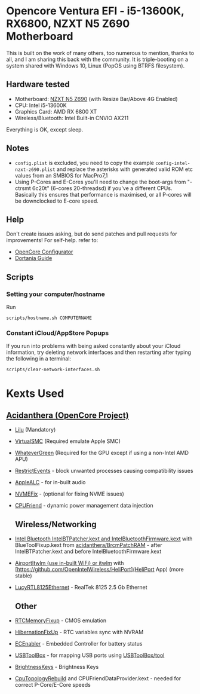 # Opencore Ventura EFI - i5-13600K, RX6800, NZXT N5 Z690 Motherboard

This is built on the work of many others, too numerous to mention, thanks to all, and I am sharing this back with the community. It is triple-booting on a system shared with Windows 10, Linux (PopOS using BTRFS filesystem).

## Hardware tested

- Motherboard: [NZXT N5 Z690](https://nzxt.com/en-GB/product/n5-z690) (with Resize Bar/Above 4G Enabled)
- CPU: Intel i5-13600K
- Graphics Card: AMD RX 6800 XT
- Wireless/Bluetooth: Intel Built-in CNVIO AX211

Everything is OK, except sleep.

## Notes

- `config.plist` is excluded, you need to copy the example `config-intel-nzxt-z690.plist` and replace the asterisks with generated valid ROM etc values from an SMBIOS for MacPro7,1
- Using P-Cores and E-Cores you'll need to change the boot-args  from "-ctrsmt 6c20t" (6-cores 20-threadsd) if you've a different CPUs.  Basically this ensures that performance is maximised, or all P-cores will be downclocked to E-core speed.

## Help

Don't create issues asking, but do send patches and pull requests for improvements! For self-help. refer to:

- [OpenCore Configurator ](]https://mackie100projects.altervista.org/)
- [Dortania Guide](https://dortania.github.io/OpenCore-Install-Guide/)

## Scripts

### Setting your computer/hostname

Run

```
scripts/hostname.sh COMPUTERNAME
```

### Constant iCloud/AppStore Popups

If you run into problems with being asked constantly about your iCloud information, try deleting network interfaces and then restarting after typing the following in a terminal:

```
scripts/clear-network-interfaces.sh
```

# Kexts Used

## [Acidanthera (OpenCore Project)](https://github.com/acidanthera)

- [Lilu](https://github.com/acidanthera/Lilu) (Mandatory)
- [VirtualSMC](https://github.com/acidanthera/VirtualSMC) (Required emulate Apple SMC)
- [WhateverGreen](https://github.com/acidanthera/WhateverGreen) (Required for the GPU except if using a non-Intel AMD APU)
- [RestrictEvents](https://github.com/acidanthera/RestrictEvents) - block unwanted processes causing compatibility issues
- [AppleALC](https://github.com/acidanthera/AppleALC) - for in-built audio
- [NVMEFix](https://github.com/acidanthera/NVMeFix) - (optional for fixing NVME issues)
- [CPUFriend](https://github.com/acidanthera/CPUFriend) - dynamic power management data injection
  
  ## Wireless/Networking
- [Intel Bluetooth IntelBTPatcher.kext and IntelBluetoothFirmware.kext](https://github.com/OpenIntelWireless/IntelBluetoothFirmware) with BlueToolFixup.kext from [acidanthera/BrcmPatchRAM](https://github.com/acidanthera/BrcmPatchRAM) - after IntelBTPatcher.kext and before IntelBluetoothFirmware.kext
- [AirportItwlm (use in-built WiFi) or itwlm](https://github.com/OpenIntelWireless/itlwm) with [https://github.com/OpenIntelWireless/HeliPort](HeliPort App) (more stable) 
- [LucyRTL8125Ethernet](https://github.com/Mieze/LucyRTL8125Ethernet) - RealTek 8125 2.5 Gb Ethernet 
  
  ## Other
- [RTCMemoryFixup](https://github.com/acidanthera/RTCMemoryFixup) - CMOS emulation
- [HibernationFixUp](https://github.com/acidanthera/HibernationFixup) - RTC variables sync with NVRAM
- [ECEnabler](https://github.com/1Revenger1/ECEnabler) - Embedded Controller for battery status
- [USBToolBox](https://github.com/USBToolBox/kext) - for mapping USB ports using [USBToolBox/tool](https://github.com/USBToolBox/tool)
- [BrightnessKeys](https://github.com/acidanthera/BrightnessKeys) - Brightness Keys
- [CpuTopologyRebuild](https://github.com/b00t0x/CpuTopologyRebuild) and CPUFriendDataProvider.kext - needed for correct P-Core/E-Core speeds
